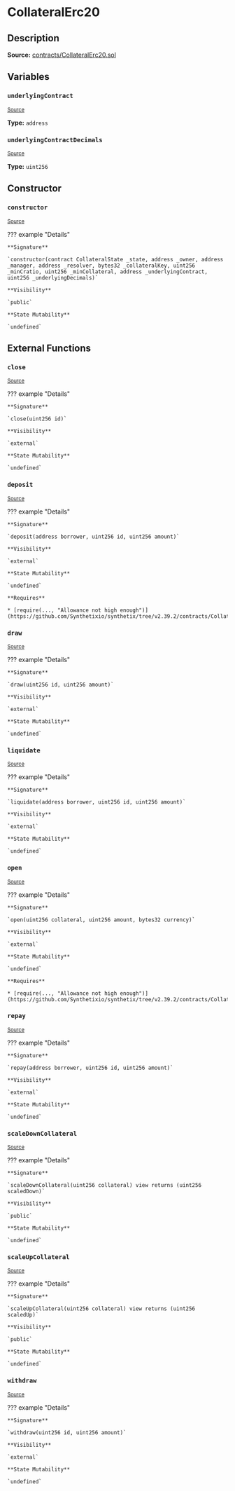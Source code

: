 # CollateralErc20

## Description

**Source:** [contracts/CollateralErc20.sol](https://github.com/Synthetixio/synthetix/tree/v2.39.2/contracts/CollateralErc20.sol)

## Variables

### `underlyingContract`

<sub>[Source](https://github.com/Synthetixio/synthetix/tree/v2.39.2/contracts/CollateralErc20.sol#L17)</sub>

**Type:** `address`

### `underlyingContractDecimals`

<sub>[Source](https://github.com/Synthetixio/synthetix/tree/v2.39.2/contracts/CollateralErc20.sol#L19)</sub>

**Type:** `uint256`

## Constructor

### `constructor`

<sub>[Source](https://github.com/Synthetixio/synthetix/tree/v2.39.2/contracts/CollateralErc20.sol#L21)</sub>

??? example "Details"

    **Signature**

    `constructor(contract CollateralState _state, address _owner, address _manager, address _resolver, bytes32 _collateralKey, uint256 _minCratio, uint256 _minCollateral, address _underlyingContract, uint256 _underlyingDecimals)`

    **Visibility**

    `public`

    **State Mutability**

    `undefined`

## External Functions

### `close`

<sub>[Source](https://github.com/Synthetixio/synthetix/tree/v2.39.2/contracts/CollateralErc20.sol#L53)</sub>

??? example "Details"

    **Signature**

    `close(uint256 id)`

    **Visibility**

    `external`

    **State Mutability**

    `undefined`

### `deposit`

<sub>[Source](https://github.com/Synthetixio/synthetix/tree/v2.39.2/contracts/CollateralErc20.sol#L62)</sub>

??? example "Details"

    **Signature**

    `deposit(address borrower, uint256 id, uint256 amount)`

    **Visibility**

    `external`

    **State Mutability**

    `undefined`

    **Requires**

    * [require(..., "Allowance not high enough")](https://github.com/Synthetixio/synthetix/tree/v2.39.2/contracts/CollateralErc20.sol#L67)

### `draw`

<sub>[Source](https://github.com/Synthetixio/synthetix/tree/v2.39.2/contracts/CollateralErc20.sol#L97)</sub>

??? example "Details"

    **Signature**

    `draw(uint256 id, uint256 amount)`

    **Visibility**

    `external`

    **State Mutability**

    `undefined`

### `liquidate`

<sub>[Source](https://github.com/Synthetixio/synthetix/tree/v2.39.2/contracts/CollateralErc20.sol#L101)</sub>

??? example "Details"

    **Signature**

    `liquidate(address borrower, uint256 id, uint256 amount)`

    **Visibility**

    `external`

    **State Mutability**

    `undefined`

### `open`

<sub>[Source](https://github.com/Synthetixio/synthetix/tree/v2.39.2/contracts/CollateralErc20.sol#L37)</sub>

??? example "Details"

    **Signature**

    `open(uint256 collateral, uint256 amount, bytes32 currency)`

    **Visibility**

    `external`

    **State Mutability**

    `undefined`

    **Requires**

    * [require(..., "Allowance not high enough")](https://github.com/Synthetixio/synthetix/tree/v2.39.2/contracts/CollateralErc20.sol#L42)

### `repay`

<sub>[Source](https://github.com/Synthetixio/synthetix/tree/v2.39.2/contracts/CollateralErc20.sol#L89)</sub>

??? example "Details"

    **Signature**

    `repay(address borrower, uint256 id, uint256 amount)`

    **Visibility**

    `external`

    **State Mutability**

    `undefined`

### `scaleDownCollateral`

<sub>[Source](https://github.com/Synthetixio/synthetix/tree/v2.39.2/contracts/CollateralErc20.sol#L120)</sub>

??? example "Details"

    **Signature**

    `scaleDownCollateral(uint256 collateral) view returns (uint256 scaledDown)`

    **Visibility**

    `public`

    **State Mutability**

    `undefined`

### `scaleUpCollateral`

<sub>[Source](https://github.com/Synthetixio/synthetix/tree/v2.39.2/contracts/CollateralErc20.sol#L114)</sub>

??? example "Details"

    **Signature**

    `scaleUpCollateral(uint256 collateral) view returns (uint256 scaledUp)`

    **Visibility**

    `public`

    **State Mutability**

    `undefined`

### `withdraw`

<sub>[Source](https://github.com/Synthetixio/synthetix/tree/v2.39.2/contracts/CollateralErc20.sol#L77)</sub>

??? example "Details"

    **Signature**

    `withdraw(uint256 id, uint256 amount)`

    **Visibility**

    `external`

    **State Mutability**

    `undefined`
